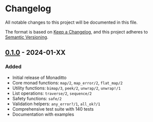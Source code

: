 # Changelog

All notable changes to this project will be documented in this file.

The format is based on [Keep a Changelog](https://keepachangelog.com/en/1.0.0/),
and this project adheres to [Semantic Versioning](https://semver.org/spec/v2.0.0.html).

## [0.1.0] - 2024-01-XX

### Added
- Initial release of Monaditto
- Core monad functions: `map/2`, `map_error/2`, `flat_map/2`
- Utility functions: `bimap/3`, `peek/2`, `unwrap/2`, `unwrap!/1`
- List operations: `traverse/2`, `sequence/2`
- Safety functions: `safe/2`
- Validation helpers: `any_error?/1`, `all_ok?/1`
- Comprehensive test suite with 140 tests
- Documentation with examples

[0.1.0]: https://github.com/your-username/monaditto/releases/tag/v0.1.0
